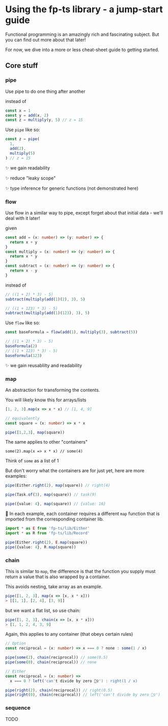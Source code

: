 # Using the fp-ts library - a jump-start guide

Functional programming is an amazingly rich and fascinating subject. But you can find out more about that later!

For now, we dive into a more or less cheat-sheet guide to getting started.

## Core stuff

### pipe

Use pipe to do one thing after another

instead of
```ts
const x = 1
const y = add(x, 2)
const z = multiply(y, 5) // z = 15
```

Use `pipe` like so:
```ts
const z = pipe(
  1,
  add(2),
  multiply(5)
) // z = 15
```

✨ we gain readability

✨ reduce "leaky scope"

✨ type inference for generic functions (not demonstrated here)

### flow

Use flow in a similar way to pipe, except forget about that initial data - we'll deal with it later!

given
```ts
const add = (x: number) => (y: number) => {
  return x + y
}
const multiply = (x: number) => (y: number) => {
  return x * y
}
const subtract = (x: number) => (y: number) => {
  return x - y
}
```

instead of
```ts
// ((1 + 2) * 3) - 5)
subtract(multiply(add(1)(2), 3), 5)

// ((1 + 123) * 3) - 5)
subtract(multiply(add(1)(123), 3), 5)
```

Use `flow` like so:
```ts
const baseFormula = flow(add(1), multiply(3), subtract(5))

// ((1 + 2) * 3) - 5)
baseFormula(2)
// ((1 + 123) * 3) - 5)
baseFormula(123)
```

✨ we gain reusablilty and readability

### map

An abstraction for transforming the contents.

You will likely know this for arrays/lists
```ts
[1, 2, 3].map(x => x * x) // [1, 4, 9]

// equivalently
const square = (x: number) => x * x

pipe([1,2,3], map(square))
```

The same applies to other "containers"

`some(2).map(x => x * x) // some(4)`

Think of `some` as a list of 1

But don't worry what the containers are for just yet, here are more examples:
```ts
pipe(Either.right(2), map(square)) // right(4)

pipe(Task.of(3), map(square)) // task(9)

pipe({value: 4}, map(square)) // {value: 16}
```

📝 In each example, each container requires a different `map` function that is imported from the corresponding container lib.
```ts
import * as E from 'fp-ts/lib/Either'
import * as R from 'fp-ts/lib/Record'

pipe(Either.right(2), E.map(square))
pipe({value: 4}, R.map(square))
```

### chain

This is similar to `map`, the difference is that the function you supply must return a value that is also wrapped by a container.

This avoids nesting, take array as an example.
```ts
pipe([1, 2, 3], map(x => [x, x * x]))
> [[1, 1], [2, 4], [3, 9]]
```

but we want a flat list, so use chain:
```ts
pipe([1, 2, 3], chain(x => [x, x * x]))
> [1, 1, 2, 4, 3, 9]
```

Again, this applies to any container (that obeys certain rules)
```ts
// Option
const reciprocal = (x: number) => x === 0 ? none : some(1 / x)

pipe(some(2), chain(reciprocal)) // some(0.5)
pipe(some(0), chain(reciprocal)) // none

// Either
const reciprocal = (x: number) =>
  x === 0 ? left('can't divide by zero 🤦‍♀️') : right(1 / x)

pipe(right(2), chain(reciprocal)) // right(0.5)
pipe(right(0), chain(reciprocal)) // left('can't divide by zero 🤦‍♀️')
```

### sequence

TODO
